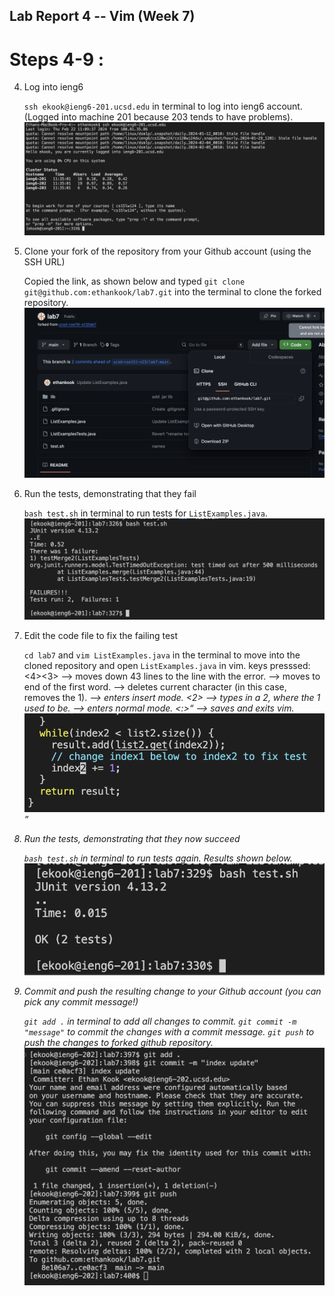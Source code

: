 ## Lab Report 4 -- Vim (Week 7)

# Steps 4-9 :
4. Log into ieng6
   
   `ssh ekook@ieng6-201.ucsd.edu` in terminal to log into ieng6 account. (Logged into machine 201 because 203 tends to have problems).
   ![image](LR4SS1.png)
   
5. Clone your fork of the repository from your Github account (using the SSH URL)
   
   Copied the link, as shown below and typed `git clone git@github.com:ethankook/lab7.git` into the terminal to clone the forked repository.
   ![image](LR4SS2.png)
   
6. Run the tests, demonstrating that they fail
   
   `bash test.sh` in terminal to run tests for `ListExamples.java`.
   ![image](LR4SS3.png)
   
7. Edit the code file to fix the failing test
   
   `cd lab7` and `vim ListExamples.java` in the terminal to move into the cloned repository and open `ListExamples.java` in vim.
   keys presssed:
   <4><3><j> --> moves down 43 lines to the line with the error.
   <e> --> moves to end of the first word.
   <x> --> deletes current character (in this case, removes the 1).
   <i> --> enters insert mode.
   <2> --> types in a 2, where the 1 used to be.
   <esc> --> enters normal mode.
   <:><w><q><enter> --> saves and exits vim.
   ![image](LR4SS4.png)
   
8. Run the tests, demonstrating that they now succeed
   
   `bash test.sh` in terminal to run tests again. Results shown below.
   ![image](LR4SS5.png)

9. Commit and push the resulting change to your Github account (you can pick any commit message!)

    `git add .` in terminal to add all changes to commit.
   `git commit -m "message"` to commit the changes with a commit message.
   `git push` to push the changes to forked github repository.
   ![image](LR4SS6.png)
   
   
   
